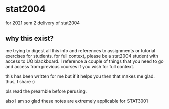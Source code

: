 # stat2004
for 2021 sem 2 delivery of stat2004

## why this exist?
me trying to digest all this info and references to assignments or tutorial exercises for students. for full context, please be a stat2004 student with access to UQ blackboard. I reference a couple of things that you need to go and access from previous courses if you wish for full context. 

this has been written for me but if it helps you then that makes me glad. thus, I share :)

pls read the preamble before perusing. 

also I am so glad these notes are extremely applicable for STAT3001